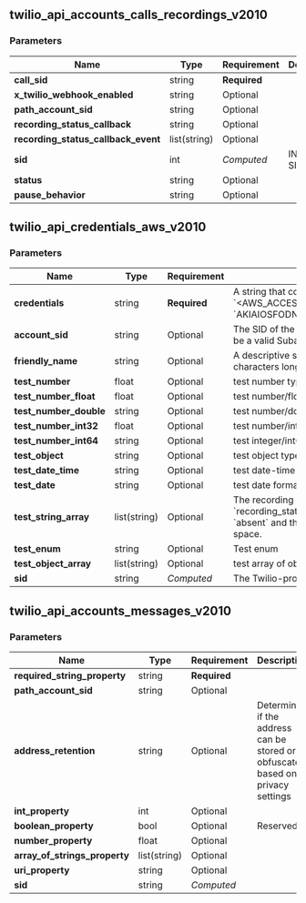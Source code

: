 
## twilio_api_accounts_calls_recordings_v2010

### Parameters

Name | Type | Requirement | Description
--- | --- | --- | ---
**call_sid** | string | **Required** | 
**x_twilio_webhook_enabled** | string | Optional | 
**path_account_sid** | string | Optional | 
**recording_status_callback** | string | Optional | 
**recording_status_callback_event** | list(string) | Optional | 
**sid** | int | *Computed* | INTEGER SID!!!
**status** | string | Optional | 
**pause_behavior** | string | Optional | 

## twilio_api_credentials_aws_v2010

### Parameters

Name | Type | Requirement | Description
--- | --- | --- | ---
**credentials** | string | **Required** | A string that contains the AWS access credentials in the format &#x60;&lt;AWS_ACCESS_KEY_ID&gt;:&lt;AWS_SECRET_ACCESS_KEY&gt;&#x60;. For example, &#x60;AKIAIOSFODNN7EXAMPLE:wJalrXUtnFEMI/K7MDENG/bPxRfiCYEXAMPLEKEY&#x60;
**account_sid** | string | Optional | The SID of the Subaccount that this Credential should be associated with. Must be a valid Subaccount of the account issuing the request.
**friendly_name** | string | Optional | A descriptive string that you create to describe the resource. It can be up to 64 characters long.
**test_number** | float | Optional | test number type transformation
**test_number_float** | float | Optional | test number/float transformation
**test_number_double** | string | Optional | test number/double transformation
**test_number_int32** | float | Optional | test number/int32 transformation
**test_number_int64** | string | Optional | test integer/int64 transformation
**test_object** | string | Optional | test object type transformation
**test_date_time** | string | Optional | test date-time type transformation
**test_date** | string | Optional | test date format transformation
**test_string_array** | list(string) | Optional | The recording status events on which we should call the &#x60;recording_status_callback&#x60; URL. Can be: &#x60;in-progress&#x60;, &#x60;completed&#x60; and &#x60;absent&#x60; and the default is &#x60;completed&#x60;. Separate multiple event values with a space.
**test_enum** | string | Optional | Test enum
**test_object_array** | list(string) | Optional | test array of object transformation
**sid** | string | *Computed* | The Twilio-provided string that uniquely identifies the AWS resource to update.

## twilio_api_accounts_messages_v2010

### Parameters

Name | Type | Requirement | Description
--- | --- | --- | ---
**required_string_property** | string | **Required** | 
**path_account_sid** | string | Optional | 
**address_retention** | string | Optional | Determines if the address can be stored or obfuscated based on privacy settings
**int_property** | int | Optional | 
**boolean_property** | bool | Optional | Reserved
**number_property** | float | Optional | 
**array_of_strings_property** | list(string) | Optional | 
**uri_property** | string | Optional | 
**sid** | string | *Computed* | 


